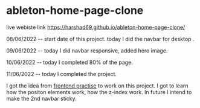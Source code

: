 # ableton-home-page-clone

live webiste link https://harshad69.github.io/ableton-home-page-clone/

08/06/2022 -- start date of this project. today I did the navbar for desktop .

09/06/2022 -- today I did navbar responsive, added hero image.

10/06/2022 -- today I completed 80% of the page.

11/06/2022 -- today I completed the project.

I got the idea from [frontend practise](https://www.frontendpractice.com/projects/ableton) to work on this project. I got to learn how the positon elements work, how the z-index work. In future I intend to make the 2nd navbar sticky.
